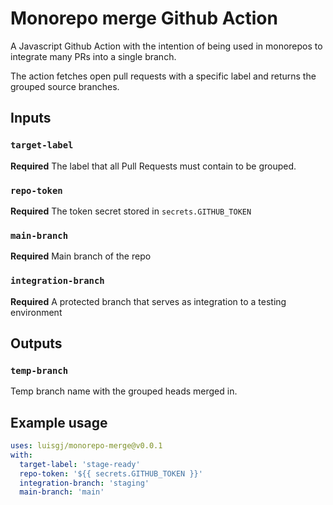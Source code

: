 # Monorepo merge Github Action

A Javascript Github Action with the intention of being used in monorepos to integrate many PRs into a single branch.

The action fetches open pull requests with a specific label and returns the grouped source branches.

## Inputs

### `target-label`

**Required** The label that all Pull Requests must contain to be grouped.

### `repo-token`

**Required** The token secret stored in `secrets.GITHUB_TOKEN`

### `main-branch`

**Required** Main branch of the repo

### `integration-branch`

**Required** A protected branch that serves as integration to a testing environment

## Outputs

### `temp-branch`

Temp branch name with the grouped heads merged in.

## Example usage

```yaml
uses: luisgj/monorepo-merge@v0.0.1
with:
  target-label: 'stage-ready'
  repo-token: '${{ secrets.GITHUB_TOKEN }}'
  integration-branch: 'staging'
  main-branch: 'main'
```
